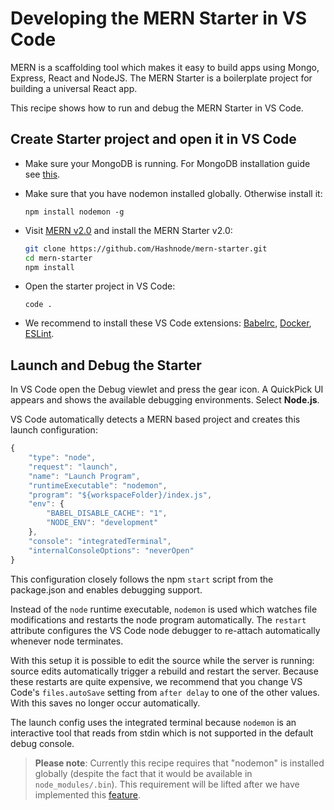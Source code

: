 # Developing the MERN Starter in VS Code

MERN is a scaffolding tool which makes it easy to build apps using Mongo, Express, React and NodeJS. The MERN Starter is a boilerplate project for building a universal React app.

This recipe shows how to run and debug the MERN Starter in VS Code.

## Create Starter project and open it in VS Code

- Make sure your MongoDB is running. For MongoDB installation guide see [this](https://docs.mongodb.com/v3.0/installation/).

- Make sure that you have nodemon installed globally. Otherwise install it:
  ```
  npm install nodemon -g
  ```

- Visit [MERN v2.0](http://mern.io) and install the MERN Starter v2.0:
  ```bash
  git clone https://github.com/Hashnode/mern-starter.git
  cd mern-starter
  npm install
  ```

- Open the starter project in VS Code:
  ```
  code .
  ```

- We recommend to install these VS Code extensions:
  [Babelrc](https://marketplace.visualstudio.com/items?itemName=waderyan.babelrc), [Docker](https://marketplace.visualstudio.com/items?itemName=PeterJausovec.vscode-docker), [ESLint](https://marketplace.visualstudio.com/items?itemName=dbaeumer.vscode-eslint).

## Launch and Debug the Starter

In VS Code open the Debug viewlet and press the gear icon. A QuickPick UI appears and shows the available debugging environments. Select **Node.js**.

VS Code automatically detects a MERN based project and creates this launch configuration:

```js
{
    "type": "node",
    "request": "launch",
    "name": "Launch Program",
    "runtimeExecutable": "nodemon",
    "program": "${workspaceFolder}/index.js",
    "env": {
        "BABEL_DISABLE_CACHE": "1",
        "NODE_ENV": "development"
    },
    "console": "integratedTerminal",
    "internalConsoleOptions": "neverOpen"
}
```

This configuration closely follows the npm `start` script from the package.json and enables debugging support.

Instead of the `node` runtime executable, `nodemon` is used which watches file modifications and restarts the node program automatically. The `restart` attribute configures the VS Code node debugger to re-attach automatically whenever node terminates.

With this setup it is possible to edit the source while the server is running: source edits automatically trigger a rebuild and restart the server. Because these restarts are quite expensive, we recommend that you change VS Code's `files.autoSave` setting from `after delay` to one of the other values. With this saves no longer occur automatically.

The launch config uses the integrated terminal because `nodemon` is an interactive tool that reads from stdin which is not supported in the default debug console.

> **Please note**: Currently this recipe requires that "nodemon" is installed globally (despite the fact that it would be available in `node_modules/.bin`). This requirement will be lifted after we have implemented this [feature]( https://github.com/Microsoft/vscode/issues/28100).

